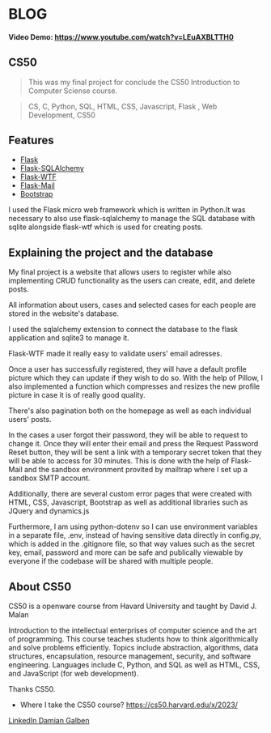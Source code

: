 # BLOG
#### Video Demo:  https://www.youtube.com/watch?v=LEuAXBLTTH0
## CS50
>This was my final project for conclude the CS50 Introduction to Computer Sciense course.

>CS, C, Python, SQL, HTML, CSS, Javascript, Flask , Web Development, CS50
## Features

- [Flask](https://flask.palletsprojects.com/en/2.2.x/)
- [Flask-SQLAlchemy](https://flask-sqlalchemy.palletsprojects.com/en/3.0.x/)
- [Flask-WTF](https://flask-wtf.readthedocs.io/en/1.0.x/l)
- [Flask-Mail](https://pythonhosted.org/Flask-Mail/)
- [Bootstrap](https://getbootstrap.com/docs/5.2/getting-started/introduction/)

I used the Flask micro web framework which is written in Python.It was necessary to also use flask-sqlalchemy to manage the SQL database with sqlite alongside flask-wtf which is used for creating posts.

## Explaining the project and the database
My final project is a website that allows users to register while also implementing CRUD functionality as the users can create, edit, and delete posts.

All information about users, cases and selected cases for each people are stored in the website's database. 

I used the sqlalchemy extension to connect the database to the flask application and sqlite3 to manage it.

Flask-WTF made it really easy to validate users' email adresses. 

Once a user has successfully registered, they will have a default profile picture which they can update if they wish to do so. With the help of Pillow, I also implemented a function which compresses and resizes the new profile picture in case it is of really good quality.

There's also pagination both on the homepage as well as each individual users' posts.

In the cases a user forgot their password, they will be able to request to change it. Once they will enter their email and press the Request Password Reset button, they will be sent a link with a temporary secret token that they will be able to access for 30 minutes. This is done with the help of Flask-Mail and the sandbox environment provited by mailtrap where I set up a sandbox SMTP account.

Additionally, there are several custom error pages that were created with HTML, CSS, Javascript, Bootstrap as well as additional libraries such as JQuery and dynamics.js

Furthermore, I am using python-dotenv so I can use environment variables in a separate file, .env, instead of having sensitive data directly in config.py, which is added in the .gitignore file, so that way values such as the secret key, email, password and more can be safe and publically viewable by everyone if the codebase will be shared with multiple people.

## About CS50
CS50 is a openware course from Havard University and taught by David J. Malan

Introduction to the intellectual enterprises of computer science and the art of programming. This course teaches students how to think algorithmically and solve problems efficiently. Topics include abstraction, algorithms, data structures, encapsulation, resource management, security, and software engineering. Languages include C, Python, and SQL as well as HTML, CSS, and JavaScript (for web development).

Thanks CS50.

- Where I take the CS50 course?
https://cs50.harvard.edu/x/2023/

[LinkedIn Damian Galben](https://www.linkedin.com/in/damian-g-037380a6/)